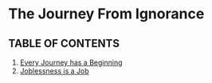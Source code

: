 # The Journey From Ignorance

## TABLE OF CONTENTS

1. [Every Journey has a Beginning](chapter_1.md)
2. [Joblessness is a Job](chapter_2.md)
